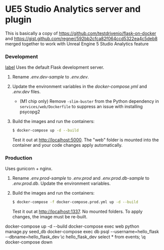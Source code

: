 # UE5 Studio Analytics server and plugin

This is basically a copy of 
    https://github.com/testdrivenio/flask-on-docker
and
    https://gist.github.com/regner/592bb2cfca82f064ccd5322ea4c5deb8
merged together to work with Unreal Engine 5 Studio Analytics feature

### Development
[label](https://devblogs.microsoft.com/cppblog/whats-new-in-cmake-for-vs-code/)
Uses the default Flask development server.

1. Rename *.env.dev-sample* to *.env.dev*.
1. Update the environment variables in the *docker-compose.yml* and *.env.dev* files.
    - (M1 chip only) Remove `-slim-buster` from the Python dependency in `services/web/Dockerfile` to suppress an issue with installing psycopg2
1. Build the images and run the containers:

    ```sh
    $ docker-compose up -d --build
    ```

    Test it out at [http://localhost:5000](http://localhost:5000). The "web" folder is mounted into the container and your code changes apply automatically.

### Production

Uses gunicorn + nginx.

1. Rename *.env.prod-sample* to *.env.prod* and *.env.prod.db-sample* to *.env.prod.db*. Update the environment variables.
1. Build the images and run the containers:

    ```sh
    $ docker-compose -f docker-compose.prod.yml up -d --build
    ```

    Test it out at [http://localhost:1337](http://localhost:1337). No mounted folders. To apply changes, the image must be re-built.

docker-compose up -d --build
docker-compose exec web python manage.py seed_db
docker-compose exec db psql --username=hello_flask --dbname=hello_flask_dev
\c hello_flask_dev
select * from events;
\q
docker-compose down